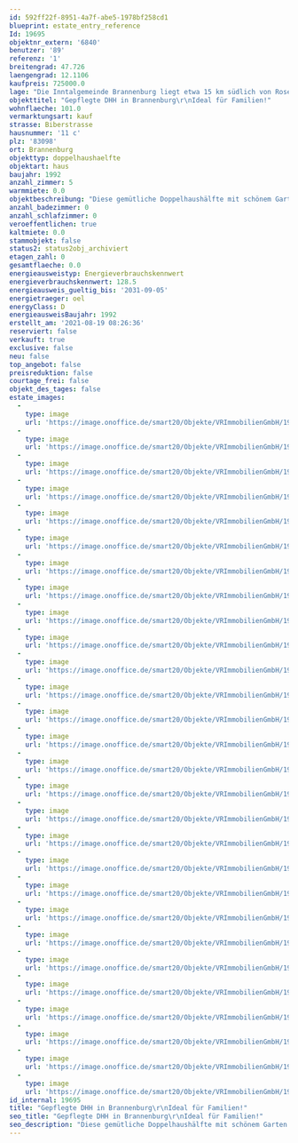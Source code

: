 ```yaml
---
id: 592ff22f-8951-4a7f-abe5-1978bf258cd1
blueprint: estate_entry_reference
Id: 19695
objektnr_extern: '6840'
benutzer: '89'
referenz: '1'
breitengrad: 47.726
laengengrad: 12.1106
kaufpreis: 725000.0
lage: "Die Inntalgemeinde Brannenburg liegt etwa 15 km südlich von Rosenheim. Durch die Lage am Fuße der Bayerischen Alpen ist der Wendelstein (Talstation Zahnradbahn), das Sudelfeld und der Samerberg zum Greifen nah. Egal ob Kultur, sportliche Aktivitäten oder Vereinsleben - Brannenburg bietet in allen Bereichen umfassende Möglichkeiten. Einkaufsmöglichkeiten des täglichen Bedarfs, eine Grund- und Mittelschule, sowie eine Realschule sind vor Ort. Weiterführende Schulen befinden sich in Raubling, Rosenheim und Kufstein.\r\n\r\nAuch die Verkehrsanbindung ist sehr gut. Sie erreichen in wenigen Minuten direkt die Inntalautobahn A93 über die Anschlussstellen Brannenburg und Reischenhart. Von dort aus fahren Sie direkt weiter über das Inntaldreieck nach München sowie Salzburg. Auch die Anbindung nach Österreich liegt vor der Türe - bis zum Grenzübergang Kiefersfelden sind es nur ca. 19 Kilometer.\r\n\r\nBrannenburg hat auch einen Bahnhof. Mit dem Meridian reisen Sie bequem per Direktverbindung nach München (Fahrtzeit ca. 1 Stunde) oder Kufstein (Fahrtzeit ca. 20 Minuten). Zu den Hauptverkehrszeiten sogar im 30 Minuten-Takt."
objekttitel: "Gepflegte DHH in Brannenburg\r\nIdeal für Familien!"
wohnflaeche: 101.0
vermarktungsart: kauf
strasse: Biberstrasse
hausnummer: '11 c'
plz: '83098'
ort: Brannenburg
objekttyp: doppelhaushaelfte
objektart: haus
baujahr: 1992
anzahl_zimmer: 5
warmmiete: 0.0
objektbeschreibung: "Diese gemütliche Doppelhaushälfte mit schönem Garten liegt ruhig und naturnah in attraktiver Lage von Brannenburg.\r\n\r\nDie intelligente Aufteilung der Immobilie bietet genügend Platz zum Wohnen, im Keller eine ausreichende Nutzfläche und ist perfekt geeignet auch für Familien. \r\n\r\nDas Haus wurde in 1992 in Massivbauweise errichtet und befindet sich in einem sehr gepflegtem Zustand. 2021 wurden Malerarbeiten im und am gesamten Haus durchgeführt, ebenso fanden Renovierungsarbeiten statt, sodass das Objekt sofort beziehbar wäre.\r\n\r\nDurch den Eingangsbereich im Erdgeschoss erreichen Sie die Küche, Gäste-WC und Garderobe sowie den lichtdurchfluteten Essbereich mit Durchgang zum Wohnzimmer. Vom Wohnzimmer aus hat man Zugang zur großzügigen Südwest-Terrasse mit angrenzendem Garten. \r\n\r\nIm Obergeschoss sind ein Tageslichtbad mit Dusche und Badewanne sowie ein Elternschlafzimmer und zwei Kinderzimmer vorhanden. Zwei der Zimmer haben direkten Zugang zum Balkon.\r\n\r\nIm Keller erwartet Sie ein weiteres Bad, ein beheizter Hobbyraum sowie ausreichend Stauraum. \r\nAls Heizung steht eine regelmäßig gewartete Ölzentralheizung zur Verfügung. \r\n\r\nEine Einzelgarage mit davorliegendem Stellplatz sowie ein zusätzlicher Außenstellplatz runden dieses Angebot ab.\r\n\r\nRundum eine gepflegte Immobilie in attraktiver Lage von Brannenburg die kurzfristig beziehbar ist. Kontaktieren Sie uns einfach bei Fragen und vereinbaren Sie einen Besichtigungstermin."
anzahl_badezimmer: 0
anzahl_schlafzimmer: 0
veroeffentlichen: true
kaltmiete: 0.0
stammobjekt: false
status2: status2obj_archiviert
etagen_zahl: 0
gesamtflaeche: 0.0
energieausweistyp: Energieverbrauchskennwert
energieverbrauchskennwert: 128.5
energieausweis_gueltig_bis: '2031-09-05'
energietraeger: oel
energyClass: D
energieausweisBaujahr: 1992
erstellt_am: '2021-08-19 08:26:36'
reserviert: false
verkauft: true
exclusive: false
neu: false
top_angebot: false
preisreduktion: false
courtage_frei: false
objekt_des_tages: false
estate_images:
  -
    type: image
    url: 'https://image.onoffice.de/smart20/Objekte/VRImmobilienGmbH/19695/1c9f103f-9ce8-4100-bbd0-b9beb8d3cfe4.jpg'
  -
    type: image
    url: 'https://image.onoffice.de/smart20/Objekte/VRImmobilienGmbH/19695/6b7f1bdd-12e4-405e-97bc-a9ae915e2518.jpg'
  -
    type: image
    url: 'https://image.onoffice.de/smart20/Objekte/VRImmobilienGmbH/19695/7a0d3a59-5261-41f4-a68e-65dc8f10f230.jpg'
  -
    type: image
    url: 'https://image.onoffice.de/smart20/Objekte/VRImmobilienGmbH/19695/8faf9c61-c195-4bb4-8a5a-bbcc96913b79.jpg'
  -
    type: image
    url: 'https://image.onoffice.de/smart20/Objekte/VRImmobilienGmbH/19695/3d853e1f-012c-471d-a1e6-d49ceda9dc95.jpg'
  -
    type: image
    url: 'https://image.onoffice.de/smart20/Objekte/VRImmobilienGmbH/19695/2060ec36-57c1-4d87-b7e2-8fa9195a3f1c.jpg'
  -
    type: image
    url: 'https://image.onoffice.de/smart20/Objekte/VRImmobilienGmbH/19695/ac16ac8c-5a90-4b36-906e-eb4093eff247.jpg'
  -
    type: image
    url: 'https://image.onoffice.de/smart20/Objekte/VRImmobilienGmbH/19695/6dfde4d3-a181-41df-9f7f-95b42d2101e3.jpg'
  -
    type: image
    url: 'https://image.onoffice.de/smart20/Objekte/VRImmobilienGmbH/19695/5736934b-09c3-4252-b63f-f0906c5c6483.jpg'
  -
    type: image
    url: 'https://image.onoffice.de/smart20/Objekte/VRImmobilienGmbH/19695/6299d551-66f5-415e-84b5-76e4c351b1e4.jpg'
  -
    type: image
    url: 'https://image.onoffice.de/smart20/Objekte/VRImmobilienGmbH/19695/fc012ef0-7b3a-4f1f-ba96-c0cc7ab45b2c.jpg'
  -
    type: image
    url: 'https://image.onoffice.de/smart20/Objekte/VRImmobilienGmbH/19695/bec87b6c-46ea-4de9-ab68-949491cff729.jpg'
  -
    type: image
    url: 'https://image.onoffice.de/smart20/Objekte/VRImmobilienGmbH/19695/422601e3-032d-41ce-af9e-cc1d7ff0f5fd.jpg'
  -
    type: image
    url: 'https://image.onoffice.de/smart20/Objekte/VRImmobilienGmbH/19695/f5cdcdf1-66bb-40d4-bd58-770307f2fabc.jpg'
  -
    type: image
    url: 'https://image.onoffice.de/smart20/Objekte/VRImmobilienGmbH/19695/d0e5ff54-3043-4e27-b59d-f4e785071757.jpg'
  -
    type: image
    url: 'https://image.onoffice.de/smart20/Objekte/VRImmobilienGmbH/19695/1cec2a53-a84e-476b-a537-7daa96e2dec2.jpg'
  -
    type: image
    url: 'https://image.onoffice.de/smart20/Objekte/VRImmobilienGmbH/19695/0e970605-2f41-4d02-b129-3f852253e4db.jpg'
  -
    type: image
    url: 'https://image.onoffice.de/smart20/Objekte/VRImmobilienGmbH/19695/86e02fcf-5de5-4893-997c-67ba850212de.jpg'
  -
    type: image
    url: 'https://image.onoffice.de/smart20/Objekte/VRImmobilienGmbH/19695/7bc99455-08db-4004-a644-9b594bb41bed.jpg'
  -
    type: image
    url: 'https://image.onoffice.de/smart20/Objekte/VRImmobilienGmbH/19695/e300bd20-20ac-4a59-bf4c-a7c4c42374d9.jpg'
  -
    type: image
    url: 'https://image.onoffice.de/smart20/Objekte/VRImmobilienGmbH/19695/9da7eb19-050a-4082-8f2f-8cd2029deeb0.jpg'
  -
    type: image
    url: 'https://image.onoffice.de/smart20/Objekte/VRImmobilienGmbH/19695/239e47ea-e471-43fb-a110-1a636a630a07.jpg'
  -
    type: image
    url: 'https://image.onoffice.de/smart20/Objekte/VRImmobilienGmbH/19695/7aeb6ca0-455f-405b-a35f-9abd0bbd8253.jpg'
  -
    type: image
    url: 'https://image.onoffice.de/smart20/Objekte/VRImmobilienGmbH/19695/b2a7a534-7221-4a0b-8bc6-b7f7947fc0b6.jpg'
  -
    type: image
    url: 'https://image.onoffice.de/smart20/Objekte/VRImmobilienGmbH/19695/399d48e6-2210-4788-a439-1e5235d034e8.jpg'
  -
    type: image
    url: 'https://image.onoffice.de/smart20/Objekte/VRImmobilienGmbH/19695/a108da2c-d14a-47bc-8847-8ff1ed33ff05.jpg'
  -
    type: image
    url: 'https://image.onoffice.de/smart20/Objekte/VRImmobilienGmbH/19695/61fbc686-e34d-4308-a4b1-9b300fa2d292.jpg'
  -
    type: image
    url: 'https://image.onoffice.de/smart20/Objekte/VRImmobilienGmbH/19695/fc068977-e9fa-44c5-9d2b-26e70a5b72b0.jpg'
id_internal: 19695
title: "Gepflegte DHH in Brannenburg\r\nIdeal für Familien!"
seo_title: "Gepflegte DHH in Brannenburg\r\nIdeal für Familien!"
seo_description: "Diese gemütliche Doppelhaushälfte mit schönem Garten liegt ruhig und naturnah in attraktiver Lage von Brannenburg.\r\n\r\nDie intelligente Aufteilung der Immobil"
---
```

